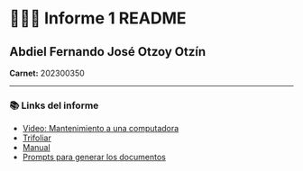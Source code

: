 # 👨🏻‍💻 Informe 1 README

## Abdiel Fernando José Otzoy Otzín

**Carnet:** 202300350

---

### 📚 Links del informe
- [Video: Mantenimiento a una computadora](https://youtu.be/fUY0hSkQLsE?si=NLAIsYxxlB-FV60X)
- [Trifoliar](./Trifloliar.pdf)
- [Manual](./manual.pdf)
- [Prompts para generar los documentos](./prompts.pdf)

